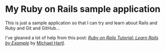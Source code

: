 # My Ruby on Rails sample application

This is just a sample application so that I can try and learn about Rails and Ruby and Git and GitHub...


I've gleaned a lot of help from this post:
[*Ruby on Rails Tutorial: Learn Rails by Example*](http://www.railstutorial.org/) 
by [Michael Hartl](http://www.michaelhartl.com/).